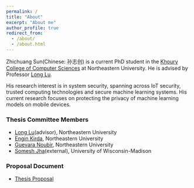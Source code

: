 ```yaml
---
permalink: /
title: "About"
excerpt: "About me"
author_profile: true
redirect_from: 
  - /about/
  - /about.html
---
```


Zhichuang Sun(Chinese: 孙志创) is a current PhD student in the [Khoury College 
of Computer Sciences](https://www.khoury.northeastern.edu/) at Northeastern University. 
He is advised by Professor [Long Lu](https://www.longlu.org/).

His research interest is in system security, spanning across IoT security, trusted computing technologies and secure machine learning systems. 
His current research focuses on protecting the privacy of machine learning models on mobile devices.

### Thesis Committee Members
- [Long Lu](https://www.longlu.org/)(advisor), Northeastern University 
- [Engin Kirda](http://www.ccs.neu.edu/home/ek/), Northeastern University 
- [Guevara Noubir](http://www.ccs.neu.edu/home/noubir/), Northeastern University 
- [Somesh Jha](http://pages.cs.wisc.edu/~jha/)(external), University of Wisconsin-Madison

### Proposal Document
- [Thesis Proposal](http://sunzc.github.io/files/zhichuang_proposal.pdf)

